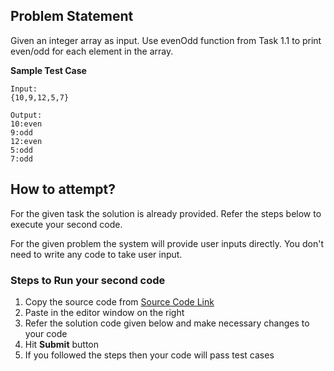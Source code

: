 ## Problem Statement
Given an integer array as input. Use evenOdd function from Task 1.1 to print 
even/odd for each element in the array.

**Sample Test Case**
```
Input:
{10,9,12,5,7} 

Output:
10:even
9:odd
12:even
5:odd
7:odd
```


## How to attempt?
For the given task the solution is already provided. Refer the steps below to execute your second code.

For the given problem the system will provide user inputs directly. You don't need to write any code to take user input.

### Steps to Run your second code
1. Copy the source code from [Source Code Link](https://raw.githubusercontent.com/Aartiarora22/Lab_assignments/main/P1/T3/Main.java)
2. Paste in the editor window on the right
3. Refer the solution code given below and make necessary changes to your code
4. Hit **Submit** button
5. If you followed the steps then your code will pass test cases
